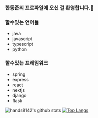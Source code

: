 ### 한동준의 프로파일에 오신 걸 환영합니다.👋

### 할수있는 언어들
- java
- javascript
- typescript
- python

### 할수있는 프레임워크
- spring
- express
- react
- nextjs
- django
- flask

![hands8142's github stats](https://github-readme-stats.vercel.app/api?username=hands8142&show_icons=true&hide_border=true)
[![Top Langs](https://github-readme-stats.vercel.app/api/top-langs/?username=hands8142&layout=compact)](https://github.com/hands8142)

<!--
**hands8142/hands8142** is a ✨ _special_ ✨ repository because its `README.md` (this file) appears on your GitHub profile.

Here are some ideas to get you started:

- 🔭 I’m currently working on ...
- 🌱 I’m currently learning ...
- 👯 I’m looking to collaborate on ...
- 🤔 I’m looking for help with ...
- 💬 Ask me about ...
- 📫 How to reach me: ...
- 😄 Pronouns: ...
- ⚡ Fun fact: ...
-->
